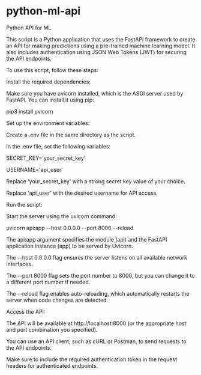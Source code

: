 # python-ml-api
Python API for ML

This script is a Python application that uses the FastAPI framework to create an API for making predictions using a pre-trained machine learning model. 
It also includes authentication using JSON Web Tokens (JWT) for securing the API endpoints.

To use this script, follow these steps:

Install the required dependencies:

Make sure you have uvicorn installed, which is the ASGI server used by FastAPI. You can install it using pip:

pip3 install uvicorn

Set up the environment variables:

Create a .env file in the same directory as the script.

In the .env file, set the following variables:

SECRET_KEY='your_secret_key'

USERNAME='api_user'

Replace 'your_secret_key' with a strong secret key value of your choice.

Replace 'api_user' with the desired username for API access.

Run the script:

Start the server using the uvicorn command:

uvicorn api:app --host 0.0.0.0 --port 8000 --reload

The api:app argument specifies the module (api) and the FastAPI application instance (app) to be served by Uvicorn.

The --host 0.0.0.0 flag ensures the server listens on all available network interfaces.

The --port 8000 flag sets the port number to 8000, but you can change it to a different port number if needed.

The --reload flag enables auto-reloading, which automatically restarts the server when code changes are detected.

Access the API:

The API will be available at http://localhost:8000 (or the appropriate host and port combination you specified).

You can use an API client, such as cURL or Postman, to send requests to the API endpoints.

Make sure to include the required authentication token in the request headers for authenticated endpoints.
